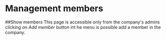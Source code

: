# Management members
##Show members
This page is accessible only from the company's admins clicking on *Add member* button int he menu is possible add a member in the company.
